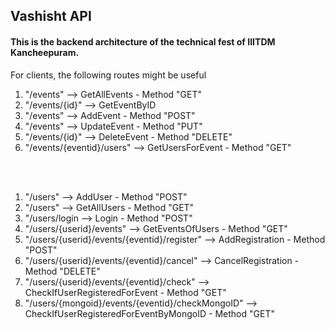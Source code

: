 ## Vashisht API
#### This is the backend architecture of the technical fest of IIITDM Kancheepuram.

For clients, the following routes might be useful

1. "/events" --> GetAllEvents - Method "GET"
2. "/events/{id}" --> GetEventByID
3. "/events" --> AddEvent - Method "POST"
4. "/events" --> UpdateEvent - Method "PUT"
5. "/events/{id}" --> DeleteEvent - Method "DELETE"
6. "/events/{eventid}/users" --> GetUsersForEvent - Method "GET"

<br><br> 

1. "/users" --> AddUser - Method "POST"
2. "/users" --> GetAllUsers - Method "GET"
3. "/users/login --> Login - Method "POST"
4. "/users/{userid}/events" --> GetEventsOfUsers - Method "GET"
5. "/users/{userid}/events/{eventid}/register" --> AddRegistration - Method "POST"
6. "/users/{userid}/events/{eventid}/cancel" --> CancelRegistration - Method "DELETE"
7. "/users/{userid}/events/{eventid}/check" --> CheckIfUserRegisteredForEvent - Method "GET"
8. "/users/{mongoid}/events/{eventid}/checkMongoID" --> CheckIfUserRegisteredForEventByMongoID - Method "GET"

